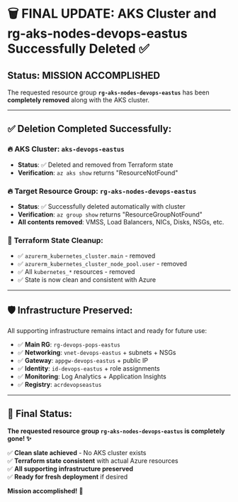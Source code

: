 # 🗑️ FINAL UPDATE: AKS Cluster and rg-aks-nodes-devops-eastus Successfully Deleted ✅

## Status: MISSION ACCOMPLISHED

The requested resource group **`rg-aks-nodes-devops-eastus`** has been **completely removed** along with the AKS cluster.

---

## ✅ Deletion Completed Successfully:

### 🔥 **AKS Cluster**: `aks-devops-eastus`
- **Status**: ✅ Deleted and removed from Terraform state
- **Verification**: `az aks show` returns "ResourceNotFound"

### 🔥 **Target Resource Group**: `rg-aks-nodes-devops-eastus`
- **Status**: ✅ Successfully deleted automatically with cluster
- **Verification**: `az group show` returns "ResourceGroupNotFound"  
- **All contents removed**: VMSS, Load Balancers, NICs, Disks, NSGs, etc.

### 🧹 **Terraform State Cleanup**:
- ✅ `azurerm_kubernetes_cluster.main` - removed
- ✅ `azurerm_kubernetes_cluster_node_pool.user` - removed
- ✅ All `kubernetes_*` resources - removed
- ✅ State is now clean and consistent with Azure

---

## 🛡️ Infrastructure Preserved:

All supporting infrastructure remains intact and ready for future use:
- ✅ **Main RG**: `rg-devops-pops-eastus`
- ✅ **Networking**: `vnet-devops-eastus` + subnets + NSGs
- ✅ **Gateway**: `appgw-devops-eastus` + public IP
- ✅ **Identity**: `id-devops-eastus` + role assignments
- ✅ **Monitoring**: Log Analytics + Application Insights
- ✅ **Registry**: `acrdevopseastus`

---

## 🎯 Final Status:

**The requested resource group `rg-aks-nodes-devops-eastus` is completely gone! ✨**

✅ **Clean slate achieved** - No AKS cluster exists  
✅ **Terraform state consistent** with actual Azure resources  
✅ **All supporting infrastructure preserved**  
✅ **Ready for fresh deployment** if desired  

**Mission accomplished!** 🚀
